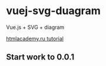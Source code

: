 # vuej-svg-duagram
Vue.js + SVG + diagram

<a href="https://htmlacademy.ru/blog/boost/frontend/svg-chart?utm_source=vk&utm_social&utm_campaign=vk_blog911_31032020">htmlacademy.ru tutorial</a>

## Start work to 0.0.1 

